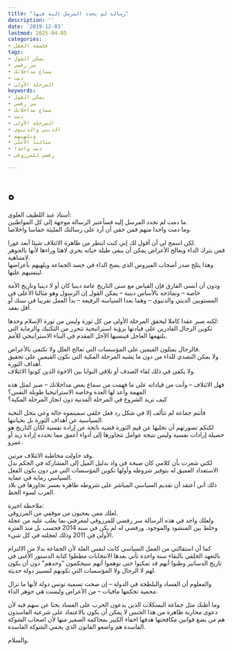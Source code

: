 ```yaml
---
title: "رسالة لم يحدد المرسل إليه فيها"
description: ''
date: '2019-12-03'
lastmod: 2025-04-05
categories:
- فلسفة العقل
tags:
- يمكن القول
- سر رفضي
- سماع مداخلاتك
- دمت
- المرحلة الأولى
keywords:
- يمكن القول
- سر رفضي
- سماع مداخلاتك
- دمت
- المرحلة الأولى
- الديني والدنيوي
- ويلهيهم
- مثالنا الأعلى
- دمت واحدا
- رفضي للمرزوقي

---
```

# **ه**

أستاذ عبد اللطيف العلوي:  
ما دمت لم تحدد المرسل إليه فسأعتبر الرسالة موجهة إلى كل المواطنين.  
وما دمت واحدا منهم فمن حقي أن أرد على رسالتك المليئة حماسا واخلاصا.

لكن اسمح لي أن أقول لك إني كنت انتظر من ظاهرة الائتلاف شيئا أبعد غورا.  
فمن يترك الداء ويعالج الأعراض يمكن أن يبقى طيلة حياته يجري لاهثا وراءها لأنها بالجوهر لامتناهية.  
وهذا يثلج صدر أصحاب الفيروس الذي يضخ الداء في جسد الجماعة ويلهيهم بأعراضها لينسيهم علتها.

ودون أن أنسى الفارق فإن القياس مع سنن التاريخ عامة دينيا كان أو لا دينيا وتاريخ الأمة خاصة – ونماذجه بالأساس دينية – يمكن القول إن الرسول وهو مثالنا الأعلى في المستويين الديني والدنيوي – وهما بعدا السياسة الرفيعة – بدأ العمل تقريبا في سنك أو أقل بعقد.

لكنه صبر عقدا كاملا ليحقق المرحلة الأولى من كل ثورة وليس من ثورة الإسلام وحدها:  
تكوين الرجال القادرين على قيادتها برؤية استراتيجية تتحرر من التكتيك والرماية التي يلتهمها العاجل فينسيها الآجل المقدم في البناء الاستراتيجي للأمم.

فالرجال يمثلون القيمين على المؤسسات التي تعالج العلل ولا تكتفي بالأعراض.  
ولا يمكن التصدي للداء من دون ما يشبه المرحلة المكية التي تكون القيمين على تحقيق أهداف الثورة.  
ولا يكفي في ذلك لقاء الصدف أو تلاقي النوايا بين الاخوة الذين كونوا الائتلاف.

فهل الائتلاف – وأنت من قياداته على ما فهمت من سماع بعض مداخلاتك – صبر لمثل هذه المهمة وأعد لها العدة وخاصة الاستراتيجيا طويلة النفس؟  
كيف تريد الشروع في المرحلة المدنية دون انجاز المرحلة المكية؟

فأنتم جماعة لم تتألف إلا في شكل رد فعل خلقي سميتموه حالة وعي بتخل النخبة السياسية عن أهداف الثورة بل بخيانتها.  
لكنكم تصورتهم أن تخليها عن قيم الثورة قضية ناتجة عن إرادة نفسية لكأن التاريخ هو حصيلة إرادات نفسية وليس نتيجة عوامل تتجاوزها إلى أدواء أعمق مما تحدده إرادة زيد أو عمرو.

وقد حاولت مخاطبة الائتلاف مرتين.  
لكني شعرت بأن كلامي كان صيحة في واد بدليل الميل إلى المشاركة في الحكم بدل الاستعداد العميق له بتوفير شروطه وأولها تكوين المؤسسات التي من دون يكون الفعل السياسي رماية في عماية.  
ذلك أني أعتقد أن تقديم السياسي المباشر على شروطه ظاهرة يعسر تجاوزها في بلاد العرب لسوء الحظ.

ملاحظة اخيرة:  
لعلك ممن يعجبون من موقفي من المرزوقي.  
ولعلك واجد في هذه الرسالة سر رفضي للمرزوقي لمعرفتي بما يغلب عليه من عجلة وخلط بين المنشود والموجود. ورفضي له لم يكن في سنة 2014 فحسب بل منذ الفترة الأولى في 2011 وذلك لعجلته في كل شيء.

كما أن استقالتي من العمل السياسي كانت لنفس العلة لأن الجماعة بدلا من الالتزام بالتعهد الخلقي بالبقاء سنة واحدة تأتي بعدها الانتخابات مططوا كتابة الدستور الأغبى في تاريخ الدساتير وظنوا أنهم قد تمكنوا حتى توهموا أنهم سيحكمون “وحدهم” دون أن يكون لهم لا الرجال ولا المؤسسات التي تكونهم لتسيير دولة حديثة.

والمعلوم أن الفساد والبلطجة في الدولة – إن صحت تسمية تونس دولة لأنها ما تزال محمية تحكمها مافيات – من الأعراض وليست هي جوهر الداء.

وما أظنك مثل جماعة البسكلات الذين يدعون الحرب على الفساد بحثا عن سهم فيه لأن دعوى محاربة ظاهرة من هذا الجنس لا يمكن أن يكون بالاعتماد على شرعية الفاسدون هم من يضع قوانين مكافحتها هدفها اخفاء الكبير بمحاكمة الصغير منها لأن اصحاب الشوكة الفاسدة هم واضعو القانون الذي يحمي الشوكة الفاسدة.

والسلام.

###

